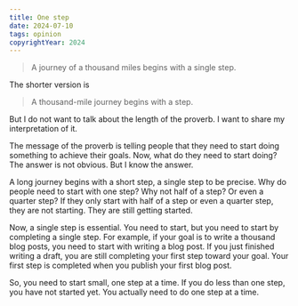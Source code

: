 ```yaml
---
title: One step
date: 2024-07-10
tags: opinion
copyrightYear: 2024
---
```


> A journey of a thousand miles begins with a single step.

The shorter version is

> A thousand-mile journey begins with a step.

But I do not want to talk about the length of the proverb. I want to share my interpretation of it.

The message of the proverb is telling people that they need to start doing something to achieve their goals. Now, what do they need to start doing? The answer is not obvious. But I know the answer.

A long journey begins with a short step, a single step to be precise. Why do people need to start with one step? Why not half of a step? Or even a quarter step? If they only start with half of a step or even a quarter step, they are not starting. They are still getting started.

Now, a single step is essential. You need to start, but you need to start by completing a single step. For example, if your goal is to write a thousand blog posts, you need to start with writing a blog post. If you just finished writing a draft, you are still completing your first step toward your goal. Your first step is completed when you publish your first blog post.

So, you need to start small, one step at a time. If you do less than one step, you have not started yet. You actually need to do one step at a time.
